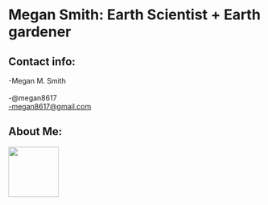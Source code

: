 # Megan Smith: Earth Scientist + Earth gardener

## Contact info: ##
-Megan M. Smith<br>  
-@megan8617<br> 
-megan8617@gmail.com<br> 


## About Me: ##

<img src="https://github.com/megan8617/megan8617.github.io/assets/108903377/440877c1-77d9-4224-8378-9f7d423f8a2" width="100">
